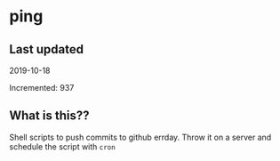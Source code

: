 # ping

## Last updated
2019-10-18

Incremented: 937

## What is this??
Shell scripts to push commits to github errday. Throw it on a server and schedule the script with `cron`

